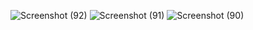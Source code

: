 ![Screenshot (92)](https://github.com/user-attachments/assets/d4d942ae-57a1-42b8-836a-9e1d89b0acb1)
![Screenshot (91)](https://github.com/user-attachments/assets/a04bec95-7046-430b-b2d5-d8820a46287c)
![Screenshot (90)](https://github.com/user-attachments/assets/677b3548-109e-4b11-897d-be5b55fe0cab)

